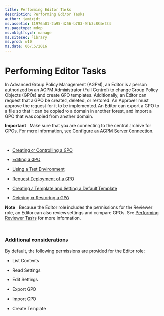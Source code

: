 ```yaml
---
title: Performing Editor Tasks
description: Performing Editor Tasks
author: jamiejdt
ms.assetid: 81976a01-2a95-4256-b703-9fb3c884ef34
ms.pagetype: mdop
ms.mktglfcycl: manage
ms.sitesec: library
ms.prod: w10
ms.date: 06/16/2016
---
```



# Performing Editor Tasks


In Advanced Group Policy Management (AGPM), an Editor is a person authorized by an AGPM Administrator (Full Control) to change Group Policy Objects (GPOs) and create GPO templates. Additionally, an Editor can request that a GPO be created, deleted, or restored. An Approver must approve the request for it to be implemented. An Editor can export a GPO to a file so that it can be copied to a domain in another forest, and import a GPO that was copied from another domain.

**Important**  
Make sure that you are connecting to the central archive for GPOs. For more information, see [Configure an AGPM Server Connection](configure-an-agpm-server-connection-agpm40.md).

 

-   [Creating or Controlling a GPO](creating-or-controlling-a-gpo-agpm40-ed.md)

-   [Editing a GPO](editing-a-gpo-agpm40.md)

-   [Using a Test Environment](using-a-test-environment.md)

-   [Request Deployment of a GPO](request-deployment-of-a-gpo-agpm40.md)

-   [Creating a Template and Setting a Default Template](creating-a-template-and-setting-a-default-template-agpm40.md)

-   [Deleting or Restoring a GPO](deleting-or-restoring-a-gpo-agpm40.md)

**Note**  
Because the Editor role includes the permissions for the Reviewer role, an Editor can also review settings and compare GPOs. See [Performing Reviewer Tasks](performing-reviewer-tasks-agpm40.md) for more information.

 

### Additional considerations

By default, the following permissions are provided for the Editor role:

-   List Contents

-   Read Settings

-   Edit Settings

-   Export GPO

-   Import GPO

-   Create Template

 

 





